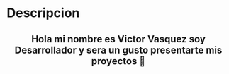 # Descripcion
## <div align="center">Hola mi nombre es Victor Vasquez soy Desarrollador y sera un gusto presentarte mis proyectos 🚀</div>  

<br/>

<style>
    .blue {
        background-color: #0074D9;
    }


# Lenguajes 
<div background= "#0074D9" align="center">  
<img src="https://raw.githubusercontent.com/VictorVasquezZT2005/VictorVasquezZT2005-Cloud/main/img/html5.svg" height="200">
<img src="https://raw.githubusercontent.com/VictorVasquezZT2005/VictorVasquezZT2005-Cloud/main/img/css.svg" height="200">
<img src="https://raw.githubusercontent.com/VictorVasquezZT2005/VictorVasquezZT2005-Cloud/main/img/js.svg" height="200">
<img src="https://raw.githubusercontent.com/VictorVasquezZT2005/VictorVasquezZT2005-Cloud/main/img/node.svg" height="200">
<img src="https://raw.githubusercontent.com/VictorVasquezZT2005/VictorVasquezZT2005-Cloud/main/img/rust.svg" height="200">
</div>

